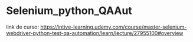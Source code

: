 # Selenium_python_QAAut

link de curso:
https://intive-learning.udemy.com/course/master-selenium-webdriver-python-test-qa-automation/learn/lecture/27955100#overview
